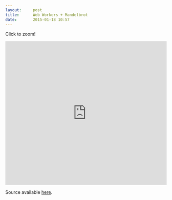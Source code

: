 ```yaml
---
layout:     post
title:      Web Workers + Mandelbrot
date:       2015-01-18 10:57
---
```


Click to zoom!

<iframe
  frameborder="0"
  style="width:100%;height:450px"
  src="http://gbrlgrct.com/gists/53e9405a69ad5922c3ed/mandelbrot.html">
</iframe>

Source available [here](https://gist.github.com/Garciat/53e9405a69ad5922c3ed).